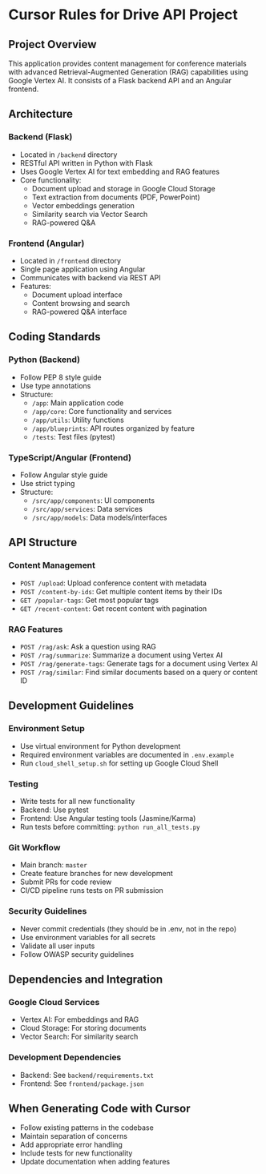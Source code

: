 # Cursor Rules for Drive API Project

## Project Overview
This application provides content management for conference materials with advanced Retrieval-Augmented Generation (RAG) capabilities using Google Vertex AI. It consists of a Flask backend API and an Angular frontend.

## Architecture

### Backend (Flask)
- Located in `/backend` directory
- RESTful API written in Python with Flask
- Uses Google Vertex AI for text embedding and RAG features
- Core functionality:
  - Document upload and storage in Google Cloud Storage
  - Text extraction from documents (PDF, PowerPoint)
  - Vector embeddings generation
  - Similarity search via Vector Search
  - RAG-powered Q&A

### Frontend (Angular)
- Located in `/frontend` directory
- Single page application using Angular
- Communicates with backend via REST API
- Features:
  - Document upload interface
  - Content browsing and search
  - RAG-powered Q&A interface

## Coding Standards

### Python (Backend)
- Follow PEP 8 style guide
- Use type annotations
- Structure:
  - `/app`: Main application code
  - `/app/core`: Core functionality and services
  - `/app/utils`: Utility functions
  - `/app/blueprints`: API routes organized by feature
  - `/tests`: Test files (pytest)

### TypeScript/Angular (Frontend)
- Follow Angular style guide
- Use strict typing
- Structure:
  - `/src/app/components`: UI components
  - `/src/app/services`: Data services
  - `/src/app/models`: Data models/interfaces

## API Structure

### Content Management
- `POST /upload`: Upload conference content with metadata
- `POST /content-by-ids`: Get multiple content items by their IDs
- `GET /popular-tags`: Get most popular tags
- `GET /recent-content`: Get recent content with pagination

### RAG Features
- `POST /rag/ask`: Ask a question using RAG
- `POST /rag/summarize`: Summarize a document using Vertex AI
- `POST /rag/generate-tags`: Generate tags for a document using Vertex AI
- `POST /rag/similar`: Find similar documents based on a query or content ID

## Development Guidelines

### Environment Setup
- Use virtual environment for Python development
- Required environment variables are documented in `.env.example`
- Run `cloud_shell_setup.sh` for setting up Google Cloud Shell

### Testing
- Write tests for all new functionality
- Backend: Use pytest
- Frontend: Use Angular testing tools (Jasmine/Karma)
- Run tests before committing: `python run_all_tests.py`

### Git Workflow
- Main branch: `master`
- Create feature branches for new development
- Submit PRs for code review
- CI/CD pipeline runs tests on PR submission

### Security Guidelines
- Never commit credentials (they should be in .env, not in the repo)
- Use environment variables for all secrets
- Validate all user inputs
- Follow OWASP security guidelines

## Dependencies and Integration

### Google Cloud Services
- Vertex AI: For embeddings and RAG
- Cloud Storage: For storing documents
- Vector Search: For similarity search

### Development Dependencies
- Backend: See `backend/requirements.txt`
- Frontend: See `frontend/package.json`

## When Generating Code with Cursor

- Follow existing patterns in the codebase
- Maintain separation of concerns
- Add appropriate error handling
- Include tests for new functionality
- Update documentation when adding features 